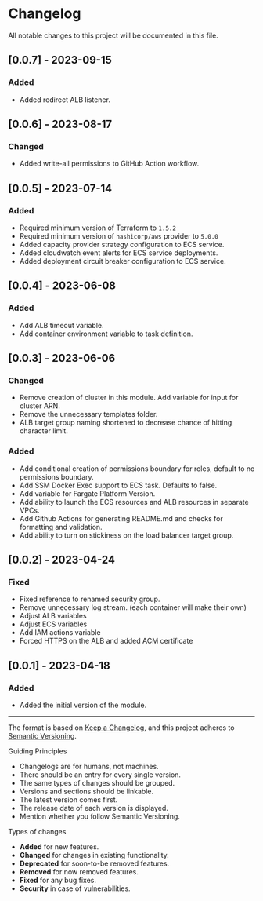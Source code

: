 # Changelog

All notable changes to this project will be documented in this file.

## [0.0.7] - 2023-09-15

### Added

- Added redirect ALB listener.

## [0.0.6] - 2023-08-17

### Changed

- Added write-all permissions to GitHub Action workflow.

## [0.0.5] - 2023-07-14

### Added

- Required minimum version of Terraform to `1.5.2`
- Required minimum version of `hashicorp/aws` provider to `5.0.0`
- Added capacity provider strategy configuration to ECS service.
- Added cloudwatch event alerts for ECS service deployments. 
- Added deployment circuit breaker configuration to ECS service.

## [0.0.4] - 2023-06-08

### Added

- Add ALB timeout variable.
- Add container environment variable to task definition. 

## [0.0.3] - 2023-06-06

### Changed

- Remove creation of cluster in this module. Add variable for input for cluster ARN.
- Remove the unnecessary templates folder.
- ALB target group naming shortened to decrease chance of hitting character limit.

### Added

- Add conditional creation of permissions boundary for roles, default to no permissions boundary.
- Add SSM Docker Exec support to ECS task. Defaults to false.
- Add variable for Fargate Platform Version.
- Add ability to launch the ECS resources and ALB resources in separate VPCs.
- Add Github Actions for generating README.md and checks for formatting and validation.
- Add ability to turn on stickiness on the load balancer target group.

## [0.0.2] - 2023-04-24

### Fixed

- Fixed reference to renamed security group.
- Remove unnecessary log stream. (each container will make their own)
- Adjust ALB variables
- Adjust ECS variables
- Add IAM actions variable
- Forced HTTPS on the ALB and added ACM certificate

## [0.0.1] - 2023-04-18

### Added

- Added the initial version of the module.

---

The format is based on [Keep a Changelog](https://keepachangelog.com/en/1.0.0/),
and this project adheres to [Semantic Versioning](https://semver.org/spec/v2.0.0.html).

Guiding Principles

- Changelogs are for humans, not machines.
- There should be an entry for every single version.
- The same types of changes should be grouped.
- Versions and sections should be linkable.
- The latest version comes first.
- The release date of each version is displayed.
- Mention whether you follow Semantic Versioning.

Types of changes

- **Added** for new features.
- **Changed** for changes in existing functionality.
- **Deprecated** for soon-to-be removed features.
- **Removed** for now removed features.
- **Fixed** for any bug fixes.
- **Security** in case of vulnerabilities.

